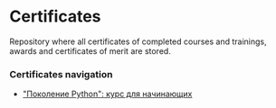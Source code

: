 # Certificates
Repository where all certificates of completed courses and trainings, awards and certificates of merit are stored.


### Certificates navigation
+ ["Поколение Python": курс для начинающих](./Stepik/stepik_python_beginner.pdf)
